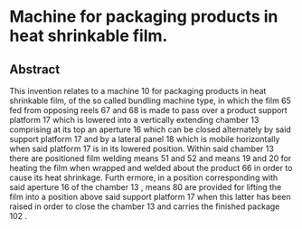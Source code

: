 # Machine for packaging products in heat shrinkable film.

## Abstract
This invention relates to a machine 10 for packaging products in heat shrinkable film, of the so called bundling machine type, in which the film 65 fed from opposing reels 67 and 68 is made to pass over a product support platform 17 which is lowered into a vertically extending chamber 13 comprising at its top an aperture 16 which can be closed alternately by said support platform 17 and by a lateral panel 18 which is mobile horizontally when said platform 17 is in its lowered position. Within said chamber 13 there are positioned film welding means 51 and 52 and means 19 and 20 for heating the film when wrapped and welded about the product 66 in order to cause its heat shrinkage. Furth ermore, in a position corresponding with said aperture 16 of the chamber 13 , means 80 are provided for lifting the film into a position above said support platform 17 when this latter has been raised in order to close the chamber 13 and carries the finished package 102 .